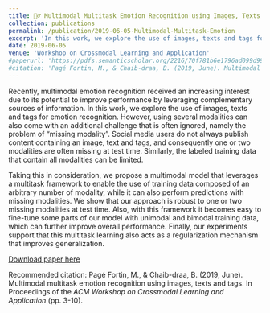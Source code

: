 ```yaml
---
title: 🤹‍♂️ Multimodal Multitask Emotion Recognition using Images, Texts and Tags
collection: publications
permalink: /publication/2019-06-05-Multimodal-Multitask-Emotion
excerpt: 'In this work, we explore the use of images, texts and tags for emotion recognition. However, using several modalities can also come with an additional challenge that is often ignored, namely the problem of "missing modality". We propose a multimodal model that leverages a multitask framework to enable the use of training data composed of an arbitrary number of modality, while it can also perform predictions with missing modalities.'
date: 2019-06-05
venue: 'Workshop on Crossmodal Learning and Application'
#paperurl: 'https://pdfs.semanticscholar.org/2216/70f781b6e1796ad099d990051d85aa4a24d3.pdf'
#citation: 'Pagé Fortin, M., & Chaib-draa, B. (2019, June). Multimodal multitask emotion recognition using images, texts and tags. In Proceedings of the <i>ACM Workshop on Crossmodal Learning and Application</i> (pp. 3-10).'
---
```

Recently, multimodal emotion recognition received an increasing
interest due to its potential to improve performance by leveraging
complementary sources of information. In this work, we explore
the use of images, texts and tags for emotion recognition. However,
using several modalities can also come with an additional challenge
that is often ignored, namely the problem of “missing modality”.
Social media users do not always publish content containing an
image, text and tags, and consequently one or two modalities are
often missing at test time. Similarly, the labeled training data that
contain all modalities can be limited.

Taking this in consideration, we propose a multimodal model
that leverages a multitask framework to enable the use of training
data composed of an arbitrary number of modality, while it can
also perform predictions with missing modalities. We show that
our approach is robust to one or two missing modalities at test
time. Also, with this framework it becomes easy to fine-tune some
parts of our model with unimodal and bimodal training data, which
can further improve overall performance. Finally, our experiments
support that this multitask learning also acts as a regularization
mechanism that improves generalization.

[Download paper here](https://www.researchgate.net/profile/Mathieu-Page-Fortin/publication/333695810_Multimodal_Multitask_Emotion_Recognition_using_Images_Texts_and_Tags/links/61e6f1adc5e3103375a36bff/Multimodal-Multitask-Emotion-Recognition-using-Images-Texts-and-Tags.pdf)

Recommended citation: Pagé Fortin, M., & Chaib-draa, B. (2019, June). Multimodal multitask emotion recognition using images, texts and tags. In Proceedings of the <i>ACM Workshop on Crossmodal Learning and Application</i> (pp. 3-10).